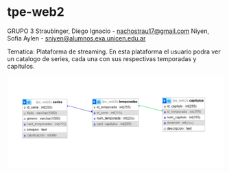 # tpe-web2
GRUPO 3
Straubinger, Diego Ignacio - nachostrau17@gmail.com
Niyen, Sofia Aylen - sniyen@alumnos.exa.unicen.edu.ar

Tematica: Plataforma de streaming.
En esta plataforma el usuario podra ver un catalogo de series, cada una con sus respectivas temporadas y capitulos.

![diagrama_entidad_relaciones.png](/diagrama_entidad_relaciones.png)
